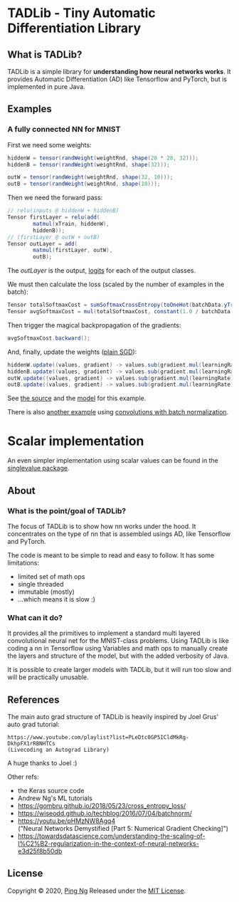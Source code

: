 TADLib - Tiny Automatic Differentiation Library
===

What is TADLib?
---
TADLib is a simple library for **understanding how neural networks works**. It provides 
Automatic Differentiation (AD) like Tensorflow and PyTorch, but is implemented in pure Java.

Examples
---
### A fully connected NN for MNIST
First we need some weights:
```java
hiddenW = tensor(randWeight(weightRnd, shape(28 * 28, 32)));
hiddenB = tensor(randWeight(weightRnd, shape(32)));

outW = tensor(randWeight(weightRnd, shape(32, 10)));
outB = tensor(randWeight(weightRnd, shape(10)));
```
Then we need the forward pass:
```java
// relu(inputs @ hiddenW + hiddenB)
Tensor firstLayer = relu(add(
        matmul(xTrain, hiddenW),
        hiddenB));
// (firstLayer @ outW + outB)
Tensor outLayer = add(
        matmul(firstLayer, outW),
        outB);
```
The _outLayer_ is the output, [logits](https://stackoverflow.com/questions/34240703/what-is-logits-softmax-and-softmax-cross-entropy-with-logits)
for each of the output classes.

We must then calculate the loss (scaled by the number of examples in the batch):
```java
Tensor totalSoftmaxCost = sumSoftmaxCrossEntropy(toOneHot(batchData.yTrain), outLayer);
Tensor avgSoftmaxCost = mul(totalSoftmaxCost, constant(1.0 / batchData.getTrainingBatchSize()));
```

Then trigger the magical backpropagation of the gradients:
```java
avgSoftmaxCost.backward();
```

And, finally, update the weights ([plain SGD](https://ruder.io/optimizing-gradient-descent/index.html#batchgradientdescent)):
```java
hiddenW.update((values, gradient) -> values.sub(gradient.mul(learningRate)));
hiddenB.update((values, gradient) -> values.sub(gradient.mul(learningRate)));
outW.update((values, gradient) -> values.sub(gradient.mul(learningRate)));
outB.update((values, gradient) -> values.sub(gradient.mul(learningRate)));
```

See [the source](src/main/java/com/codeberry/tadlib/example/mnist/TrainSimpleMNISTMain.java) and
the [model](src/main/java/com/codeberry/tadlib/example/mnist/MNISTFullyConnectedModel.java) for this example.

There is also [another example](src/main/java/com/codeberry/tadlib/example/mnist/TrainMNISTMain.java) using 
[convolutions with batch normalization](src/main/java/com/codeberry/tadlib/example/mnist/MNISTConvModel.java).

Scalar implementation
===
An even simpler implementation using scalar values can be found in the [singlevalue package](src/main/java/com/codeberry/tadlib/singlevalue/README.md).

About
---
### What is the point/goal of TADLib?
The focus of TADLib is to show how nn works under the hood. It concentrates 
on the type of nn that is assembled usings AD, like Tensorflow and PyTorch.

The code is meant to be simple to read and easy to follow. It has some limitations:
- limited set of math ops
- single threaded
- immutable (mostly)
- ...which means it is slow :)

### What can it do?
It provides all the primitives to implement a standard multi layered convolutional neural net
for the MNIST-class problems. Using TADLib is like coding a nn in Tensorflow using Variables and
math ops to manually create the layers and structure of the model, but with the added verbosity of Java.

It is possible to create larger models with TADLib, but it will run too slow and will be practically unusable.


References
---
The main auto grad structure of TADLib is heavily inspired by Joel Grus' auto grad tutorial:

    https://www.youtube.com/playlist?list=PLeDtc0GP5ICldMkRg-DkhpFX1rRBNHTCs
    (Livecoding an Autograd Library)

A huge thanks to Joel :)

Other refs:
- the Keras source code
- Andrew Ng's ML tutorials
- https://gombru.github.io/2018/05/23/cross_entropy_loss/
- https://wiseodd.github.io/techblog/2016/07/04/batchnorm/
- https://youtu.be/pHMzNW8Agq4 \
  ("Neural Networks Demystified \[Part 5: Numerical Gradient Checking]")
- https://towardsdatascience.com/understanding-the-scaling-of-l%C2%B2-regularization-in-the-context-of-neural-networks-e3d25f8b50db

License
---
Copyright © 2020, [Ping Ng](https://github.com/pingng)
Released under the [MIT License](LICENSE.txt).